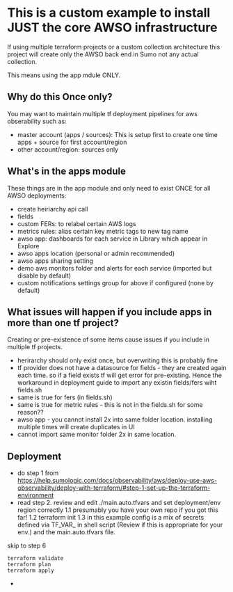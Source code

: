 # This is a custom example to install JUST the core AWSO infrastructure

If using multiple terraform projects or a custom collection architecture this project will create only the AWSO back end in Sumo not any actual collection.

This means using the app mdule ONLY.

## Why do this Once only?
You may want to maintain multiple tf deployment pipelines for aws obserability such as:
- master account (apps / sources): This is setup first to create one time apps + source for first account/region
- other account/region: sources only

## What's in the apps module
These things are in the app module and only need to exist ONCE for all AWSO deployments:
- create heiriarchy api call
- fields
- custom FERs: to relabel certain AWS logs
- metrics rules: alias certain key metric tags to new tag name
- awso app: dashboards for each service in Library which appear in Explore
- awso apps location (personal or admin recommended)
- awso apps sharing setting
- demo aws monitors folder and alerts for each service (imported but disable by default)
- custom notifications settings group for above if configured (none by default)

## What issues will happen if you include apps in more than one tf project?
Creating or pre-existence of some items cause issues if you include in multiple tf projects.
- herirarchy should only exist once, but overwriting this is probably fine
- tf provider does not have a datasource for fields - they are created again each time. so if a field exists tf will get error for pre-existing. Hence the workaround in deployment guide to import any existin fields/fers wiht fields.sh
- same is true for fers (in fields.sh)
- same is true for metric rules - this is not in the fields.sh for some reason??
- awso app - you cannot install 2x into same folder location. installing multiple times will create duplicates in UI
- cannot import same monitor folder 2x in same location.

## Deployment


- do step 1 from https://help.sumologic.com/docs/observability/aws/deploy-use-aws-observability/deploy-with-terraform/#step-1-set-up-the-terraform-environment
- read step 2. review and edit ./main.auto.tfvars and set deployment/env region correctly
1.1 presumably you have your own repo if you got this far!
1.2 terraform init
1.3 in this example config is a mix of secrets  defined via TF_VAR_ in shell script (Review if this is appropriate for your env.) and the main.auto.tfvars file.

skip to step 6
```
terraform validate
terraform plan
terraform apply
```
- 
